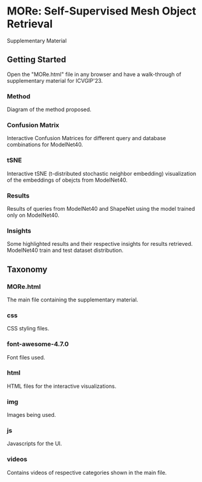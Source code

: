 # MORe: Self-Supervised Mesh Object Retrieval
Supplementary Material

## Getting Started
Open the "MORe.html" file in any browser and have a walk-through of supplementary material for ICVGIP'23.

### Method
Diagram of the method proposed.

### Confusion Matrix
Interactive Confusion Matrices for different query and database combinations for ModelNet40.

### tSNE
Interactive tSNE (t-distributed stochastic neighbor embedding) visualization of the embeddings of obejcts from ModelNet40.

### Results
Results of queries from ModelNet40 and ShapeNet using the model trained only on ModelNet40.
### Insights
Some highlighted results and their respective insights for results retrieved.
ModelNet40 train and test dataset distribution.

## Taxonomy
### MORe.html
The main file containing the supplementary material.

### css
CSS styling files.

### font-awesome-4.7.0
Font files used.

### html
HTML files for the interactive visualizations.

### img
Images being used.

### js
Javascripts for the UI.

### videos
Contains videos of respective categories shown in the main file.
